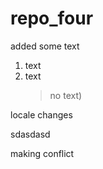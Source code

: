 ﻿# repo_four

added some text

1. text
2. text
   > no text)

locale changes 

sdasdasd

making conflict
